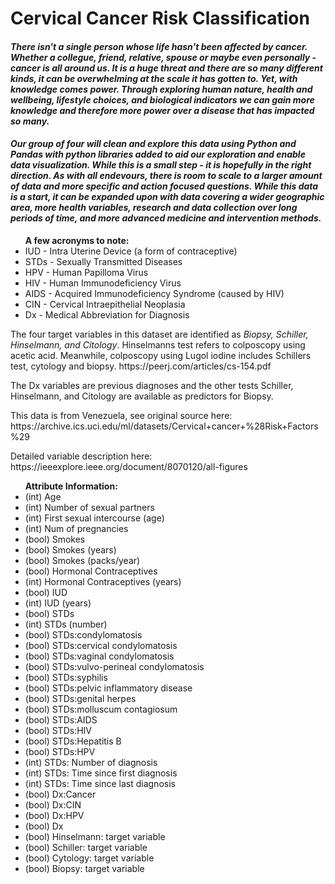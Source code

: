 # Cervical Cancer Risk Classification

<h4><em>There isn't a single person whose life hasn't been affected by cancer. Whether a collegue, friend, relative, spouse or maybe even personally - cancer is all around us. It is a huge threat and there are so many different kinds, it can be overwhelming at the scale it has gotten to. Yet, with knowledge comes power. Through exploring human nature, health and wellbeing, lifestyle choices, and biological indicators we can gain more knowledge and therefore more power over a disease that has impacted so many. </h4>

<h4>Our group of four will clean and explore this data using Python and Pandas with python libraries added to aid our exploration and enable data visualization. While this is a small step - it is hopefully in the right direction. As with all endevours, there is room to scale to a larger amount of data and more specific and action focused questions. While this data is a start, it can be expanded upon with data covering a wider geographic area, more health variables, research and data collection over long periods of time, and more advanced medicine and intervention methods.</em></h4>

<ul>
<b>A few acronyms to note:</b>
    <li>IUD - Intra Uterine Device (a form of contraceptive)</li>
    <li>STDs - Sexually Transmitted Diseases</li>
    <li>HPV - Human Papilloma Virus</li>
    <li>HIV - Human Immunodeficiency Virus</li>
    <li>AIDS - Acquired Immunodeficiency Syndrome (caused by HIV)</li>
    <li>CIN - Cervical Intraepithelial Neoplasia</li>
    <li>Dx - Medical Abbreviation for Diagnosis</li>
</ul>
    
<p>The four target variables in this dataset are identified as <em>Biopsy, Schiller, Hinselmann, and Citology</em>. Hinselmanns test refers to colposcopy
using acetic acid. Meanwhile, colposcopy using Lugol iodine includes
Schillers test, cytology and biopsy.
https://peerj.com/articles/cs-154.pdf</p>

<p>The Dx variables are previous diagnoses and the other tests Schiller, Hinselmann, and Citology are available as predictors for Biopsy.</p>

<p>This data is from Venezuela, see original source here: https://archive.ics.uci.edu/ml/datasets/Cervical+cancer+%28Risk+Factors%29</p>

<p>Detailed variable description here: https://ieeexplore.ieee.org/document/8070120/all-figures</p>

<ul>
<b>Attribute Information:</b>
<li>(int) Age</li>
<li>(int) Number of sexual partners</li>
<li>(int) First sexual intercourse (age)</li>
<li>(int) Num of pregnancies</li>
<li>(bool) Smokes</li>
<li>(bool) Smokes (years)</li>
<li>(bool) Smokes (packs/year)</li>
<li>(bool) Hormonal Contraceptives</li>
<li>(int) Hormonal Contraceptives (years)</li>
<li>(bool) IUD</li>
<li>(int) IUD (years)</li>
<li>(bool) STDs</li>
<li>(int) STDs (number)</li>
<li>(bool) STDs:condylomatosis</li>
<li>(bool) STDs:cervical condylomatosis</li>
<li>(bool) STDs:vaginal condylomatosis</li>
<li>(bool) STDs:vulvo-perineal condylomatosis</li>
<li>(bool) STDs:syphilis</li>
<li>(bool) STDs:pelvic inflammatory disease</li>
<li>(bool) STDs:genital herpes</li>
<li>(bool) STDs:molluscum contagiosum</li>
<li>(bool) STDs:AIDS</li>
<li>(bool) STDs:HIV</li>
<li>(bool) STDs:Hepatitis B</li>
<li>(bool) STDs:HPV</li>
<li>(int) STDs: Number of diagnosis</li>
<li>(int) STDs: Time since first diagnosis</li>
<li>(int) STDs: Time since last diagnosis</li>
<li>(bool) Dx:Cancer</li>
<li>(bool) Dx:CIN</li>
<li>(bool) Dx:HPV</li>
<li>(bool) Dx</li>
<li>(bool) Hinselmann: target variable</li>
<li>(bool) Schiller: target variable</li>
<li>(bool) Cytology: target variable</li>
<li>(bool) Biopsy: target variable</li>
</ul>
